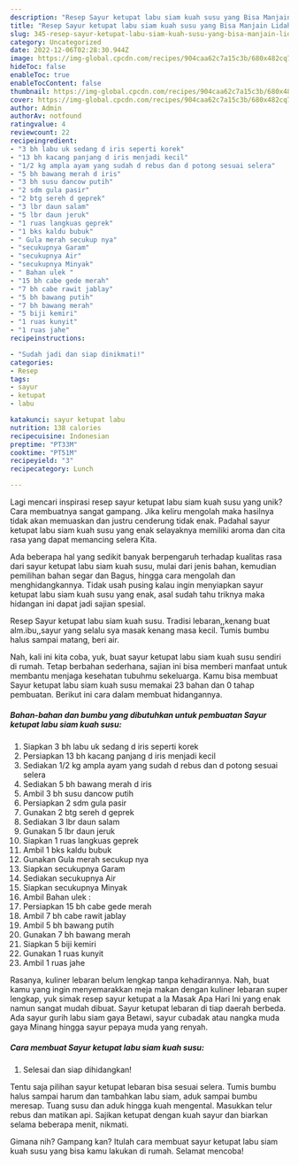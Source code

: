 ```yaml
---
description: "Resep Sayur ketupat labu siam kuah susu yang Bisa Manjain Lidah"
title: "Resep Sayur ketupat labu siam kuah susu yang Bisa Manjain Lidah"
slug: 345-resep-sayur-ketupat-labu-siam-kuah-susu-yang-bisa-manjain-lidah
category: Uncategorized
date: 2022-12-06T02:28:30.944Z
image: https://img-global.cpcdn.com/recipes/904caa62c7a15c3b/680x482cq70/sayur-ketupat-labu-siam-kuah-susu-foto-resep-utama.jpg
hideToc: false
enableToc: true
enableTocContent: false
thumbnail: https://img-global.cpcdn.com/recipes/904caa62c7a15c3b/680x482cq70/sayur-ketupat-labu-siam-kuah-susu-foto-resep-utama.jpg
cover: https://img-global.cpcdn.com/recipes/904caa62c7a15c3b/680x482cq70/sayur-ketupat-labu-siam-kuah-susu-foto-resep-utama.jpg
author: Admin
authorAv: notfound
ratingvalue: 4
reviewcount: 22
recipeingredient:
- "3 bh labu uk sedang d iris seperti korek"
- "13 bh kacang panjang d iris menjadi kecil"
- "1/2 kg ampla ayam yang sudah d rebus dan d potong sesuai selera"
- "5 bh bawang merah d iris"
- "3 bh susu dancow putih"
- "2 sdm gula pasir"
- "2 btg sereh d geprek"
- "3 lbr daun salam"
- "5 lbr daun jeruk"
- "1 ruas langkuas geprek"
- "1 bks kaldu bubuk"
- " Gula merah secukup nya"
- "secukupnya Garam"
- "secukupnya Air"
- "secukupnya Minyak"
- " Bahan ulek "
- "15 bh cabe gede merah"
- "7 bh cabe rawit jablay"
- "5 bh bawang putih"
- "7 bh bawang merah"
- "5 biji kemiri"
- "1 ruas kunyit"
- "1 ruas jahe"
recipeinstructions:

- "Sudah jadi dan siap dinikmati!"
categories:
- Resep
tags:
- sayur
- ketupat
- labu

katakunci: sayur ketupat labu 
nutrition: 138 calories
recipecuisine: Indonesian
preptime: "PT33M"
cooktime: "PT51M"
recipeyield: "3"
recipecategory: Lunch

---
```





Lagi mencari inspirasi resep sayur ketupat labu siam kuah susu yang unik? Cara membuatnya sangat gampang. Jika keliru mengolah maka hasilnya tidak akan memuaskan dan justru cenderung tidak enak. Padahal sayur ketupat labu siam kuah susu yang enak selayaknya memiliki aroma dan cita rasa yang dapat memancing selera Kita.





Ada beberapa hal yang sedikit banyak berpengaruh terhadap kualitas rasa dari sayur ketupat labu siam kuah susu, mulai dari jenis bahan, kemudian pemilihan bahan segar dan Bagus, hingga cara mengolah dan menghidangkannya. Tidak usah pusing kalau ingin menyiapkan sayur ketupat labu siam kuah susu yang enak,      asal sudah tahu triknya maka hidangan ini dapat jadi sajian spesial.














Resep Sayur ketupat labu siam kuah susu. Tradisi lebaran,,kenang buat alm.ibu,,sayur yang selalu sya masak kenang masa kecil. Tumis bumbu halus sampai matang, beri air.






Nah, kali ini kita coba, yuk, buat sayur ketupat labu siam kuah susu sendiri di rumah. Tetap berbahan sederhana, sajian ini bisa memberi manfaat untuk membantu menjaga kesehatan tubuhmu sekeluarga. Kamu bisa membuat Sayur ketupat labu siam kuah susu memakai 23 bahan dan 0 tahap pembuatan. Berikut ini cara dalam membuat hidangannya.

<!--inarticleads1-->

##### Bahan-bahan dan bumbu yang dibutuhkan untuk pembuatan Sayur ketupat labu siam kuah susu:

1. Siapkan 3 bh labu uk sedang d iris seperti korek
1. Persiapkan 13 bh kacang panjang d iris menjadi kecil
1. Sediakan 1/2 kg ampla ayam yang sudah d rebus dan d potong sesuai selera
1. Sediakan 5 bh bawang merah d iris
1. Ambil 3 bh susu dancow putih
1. Persiapkan 2 sdm gula pasir
1. Gunakan 2 btg sereh d geprek
1. Sediakan 3 lbr daun salam
1. Gunakan 5 lbr daun jeruk
1. Siapkan 1 ruas langkuas geprek
1. Ambil 1 bks kaldu bubuk
1. Gunakan  Gula merah secukup nya
1. Siapkan secukupnya Garam
1. Sediakan secukupnya Air
1. Siapkan secukupnya Minyak
1. Ambil  Bahan ulek :
1. Persiapkan 15 bh cabe gede merah
1. Ambil 7 bh cabe rawit jablay
1. Ambil 5 bh bawang putih
1. Gunakan 7 bh bawang merah
1. Siapkan 5 biji kemiri
1. Gunakan 1 ruas kunyit
1. Ambil 1 ruas jahe


Rasanya, kuliner lebaran belum lengkap tanpa kehadirannya. Nah, buat kamu yang ingin menyemarakkan meja makan dengan kuliner lebaran super lengkap, yuk simak resep sayur ketupat a la Masak Apa Hari Ini yang enak namun sangat mudah dibuat. Sayur ketupat lebaran di tiap daerah berbeda. Ada sayur gurih labu siam gaya Betawi, sayur cubadak atau nangka muda gaya Minang hingga sayur pepaya muda yang renyah. 

<!--inarticleads2-->

##### Cara membuat Sayur ketupat labu siam kuah susu:


1. Selesai dan siap dihidangkan!

Tentu saja pilihan sayur ketupat lebaran bisa sesuai selera. Tumis bumbu halus sampai harum dan tambahkan labu siam, aduk sampai bumbu meresap. Tuang susu dan aduk hingga kuah mengental. Masukkan telur rebus dan matikan api. Sajikan ketupat dengan kuah sayur dan biarkan selama beberapa menit, nikmati. 

Gimana nih? Gampang kan? Itulah cara membuat sayur ketupat labu siam kuah susu yang bisa kamu lakukan di rumah. Selamat mencoba!
